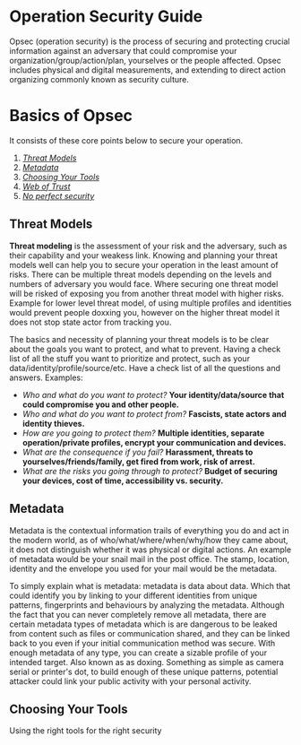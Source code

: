 # Operation Security Guide

Opsec (operation security) is the process of securing and protecting crucial information against an adversary that could compromise your organization/group/action/plan, yourselves or the people affected. Opsec includes physical and digital measurements, and extending to direct action organizing commonly known as security culture.

# Basics of Opsec

It consists of these core points below to secure your operation.

1. _[Threat Models](#threat-models)_
2. _[Metadata](#metadata)_
3. _[Choosing Your Tools](#choosing-your-tools)_
4. _[Web of Trust](#web-of-trust)_
5. _[No perfect security](#no-perfect-security)_

## Threat Models

**Threat modeling** is the assessment of your risk and the adversary, such as their capability and your weakess link. Knowing and planning your threat models well can help you to secure your operation in the least amount of risks. There can be multiple threat models depending on the levels and numbers of adversary you would face. Where securing one threat model will be risked of exposing you from another threat model with higher risks. Example for lower level threat model, of using multiple profiles and identities would prevent people doxxing you, however on the higher threat model it does not stop state actor from tracking you.

The basics and necessity of planning your threat models is to be clear about the goals you want to protect, and what to prevent. Having a check list of all the stuff you want to prioritize and protect, such as your data/identity/profile/source/etc. Have a check list of all the questions and answers. Examples:

* *Who and what do you want to protect?* **Your identity/data/source that could compromise you and other people.**
* *Who and what do you want to protect from?* **Fascists, state actors and identity thieves.**
* *How are you going to protect them?* **Multiple identities, separate operation/private profiles, encrypt your communication and devices.**
* *What are the consequence if you fail?* **Harassment, threats to yourselves/friends/family, get fired from work, risk of arrest.**
* *What are the risks you going through to protect?* **Budget of securing your devices, cost of time, accessibility vs. security.**

## Metadata

Metadata is the contextual information trails of everything you do and act in the modern world, as of who/what/where/when/why/how they came about, it does not distinguish whether it was physical or digital actions. An example of metadata would be your snail mail in the post office. The stamp, location, identity and the envelope you used for your mail would be the metadata.

To simply explain what is metadata: metadata is data about data. Which that could identify you by linking to your different identities from unique patterns, fingerprints and behaviours by analyzing the metadata. Although the fact that you can never completely remove all metadata, there are certain metadata types of metadata which is are dangerous to be leaked from content such as files or communication shared, and they can be linked back to you even if your initial communication method was secure. With enough metadata of any type, you can create a sizable profile of your intended target. Also known as as doxing. Something as simple as camera serial or printer's dot, to build enough of these unique patterns, potential attacker could link your public activity with your personal activity.

## Choosing Your Tools

Using the right tools for the right security
